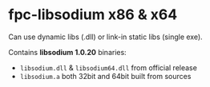 # fpc-libsodium x86 & x64

Can use dynamic libs (.dll) or link-in static libs (single exe).

Contains **libsodium 1.0.20** binaries:
- `libsodium.dll` & `libsodium64.dll` from official release
- `libsodium.a` both 32bit and 64bit built from sources
